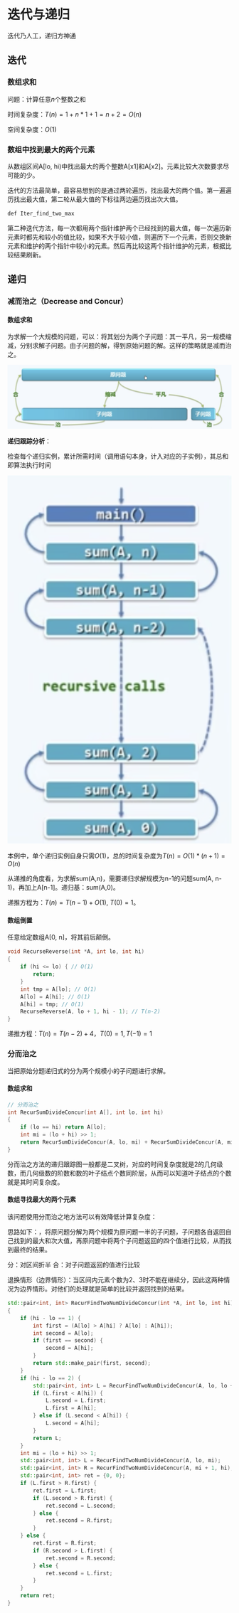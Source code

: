 # 迭代与递归

迭代乃人工，递归方神通

## 迭代

### 数组求和

问题：计算任意$`n`$个整数之和

时间复杂度：$`T(n) = 1 + n*1 + 1 = n + 2 = O(n)`$

空间复杂度：$`O(1)`$

### 数组中找到最大的两个元素

从数组区间A[lo, hi)中找出最大的两个整数A[x1]和A[x2]。元素比较大次数要求尽可能的少。

迭代的方法最简单，最容易想到的是通过两轮遍历，找出最大的两个值。第一遍遍历找出最大值，第二轮从最大值的下标往两边遍历找出次大值。

```cpp
def Iter_find_two_max
```

第二种迭代方法，每一次都用两个指针维护两个已经找到的最大值，每一次遍历新元素时都先和较小的值比较，如果不大于较小值，则遍历下一个元素，否则交换新元素和维护的两个指针中较小的元素。然后再比较这两个指针维护的元素，根据比较结果刷新。

## 递归

### 减而治之（Decrease and Concur）

#### 数组求和

为求解一个大规模的问题，可以：将其划分为两个子问题：其一平凡，另一规模缩减，分别求解子问题。由子问题的解，得到原始问题的解。这样的策略就是减而治之。

![图1](../../../assets/common/iter_and_recurse/Snipaste_2024-06-03_22-12-03.png)

**递归跟踪分析**：

检查每个递归实例，累计所需时间（调用语句本身，计入对应的子实例），其总和即算法执行时间

![图2](../../../assets/common/iter_and_recurse/Snipaste_2024-06-03_22-16-26.png)

本例中，单个递归实例自身只需$`O(1)`$，总的时间复杂度为$`T(n) = O(1) * (n + 1) = O(n)`$

从递推的角度看，为求解sum(A,n)，需要递归求解规模为n-1的问题sum(A, n-1)，再加上A[n-1]。递归基：sum(A,0)。

递推方程为：$`T(n) = T(n-1) + O(1)`$, $`T(0) = 1`$。

#### 数组倒置

任意给定数组A[0, n]，将其前后颠倒。

```cpp
void RecurseReverse(int *A, int lo, int hi)
{
    if (hi <= lo) { // O(1)
        return;
    }
    int tmp = A[lo]; // O(1)
    A[lo] = A[hi]; // O(1)
    A[hi] = tmp; // O(1)
    RecurseReverse(A, lo + 1, hi - 1); // T(n-2)
}
```

递推方程：$T(n) = T(n-2) + 4$，$T(0) = 1, T(-1) = 1$

### 分而治之

当把原始分题递归式的分为两个规模小的子问题进行求解。

#### 数组求和

```cpp
// 分而治之
int RecurSumDivideConcur(int A[], int lo, int hi)
{
    if (lo == hi) return A[lo];
    int mi = (lo + hi) >> 1;
    return RecurSumDivideConcur(A, lo, mi) + RecurSumDivideConcur(A, mi + 1, hi);
}
```

分而治之方法的递归跟踪图一般都是二叉树，对应的时间复杂度就是2的几何级数，而几何级数的阶数和数的叶子结点个数同阶层，从而可以知道叶子结点的个数就是其时间复杂度。

#### 数组寻找最大的两个元素

该问题使用分而治之地方法可以有效降低计算复杂度：

思路如下：，将原问题分解为两个规模为原问题一半的子问题，子问题各自返回自己找到的最大和次大值，再原问题中将两个子问题返回的四个值进行比较，从而找到最终的结果。

分：对区间折半
合：对子问题返回的值进行比较

退换情形（边界情形）：当区间内元素个数为2、3时不能在继续分，因此这两种情况为边界情形。对他们的处理就是简单的比较并返回找到的结果。
```cpp
std::pair<int, int> RecurFindTwoNumDivideConcur(int *A, int lo, int hi)
{
    if (hi - lo == 1) {
        int first = (A[lo] > A[hi] ? A[lo] : A[hi]);
        int second = A[lo];
        if (first == second) {
            second = A[hi];
        }
        return std::make_pair(first, second);
    }
    if (hi - lo == 2) {
        std::pair<int, int> L = RecurFindTwoNumDivideConcur(A, lo, lo + 1);
        if (L.first < A[hi]) {
            L.second = L.first;
            L.first = A[hi];
        } else if (L.second < A[hi]) {
            L.second = A[hi];
        }
        return L;
    }
    int mi = (lo + hi) >> 1;
    std::pair<int, int> L = RecurFindTwoNumDivideConcur(A, lo, mi);
    std::pair<int, int> R = RecurFindTwoNumDivideConcur(A, mi + 1, hi);
    std::pair<int, int> ret = {0, 0};
    if (L.first > R.first) {
        ret.first = L.first;
        if (L.second > R.first) {
            ret.second = L.second;
        } else {
            ret.second = R.first;
        }
    } else {
        ret.first = R.first;
        if (R.second > L.first) {
            ret.second = R.second;
        } else {
            ret.second = L.first;
        }
    }
    return ret;
}
```